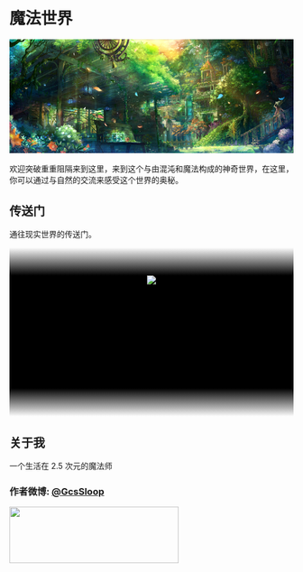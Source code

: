 # 魔法世界

![精灵之森](./MagicElements/SpiritForest.png)

欢迎突破重重阻隔来到这里，来到这个与由混沌和魔法构成的神奇世界，在这里，你可以通过与自然的交流来感受这个世界的奥秘。

## 传送门

通往现实世界的传送门。

<div style="height: 50px; background: linear-gradient(to bottom, white, black); align: center"></div>

<div style="height: 200px; background: black; text-align: center;">
<a href="https://github.com/GcsSloop/AndroidNote/tree/master">
<img style="height: 200px;", src="http://ww2.sinaimg.cn/large/005Xtdi2jw1f6mqjunn3vg30b408ctu7.gif"/>
</a>
</div>

<div style="height: 50px; background: linear-gradient(to bottom, black, white); align: center"></div>

## 关于我

一个生活在 2.5 次元的魔法师

### 作者微博: [@GcsSloop](http://weibo.com/GcsSloop)

<a href="https://github.com/GcsSloop/AndroidNote/blob/magic-world/FINDME.md" target="_blank"> <img src="http://ww4.sinaimg.cn/large/005Xtdi2gw1f1qn89ihu3j315o0dwwjc.jpg" width=300 height=100 /> </a>




